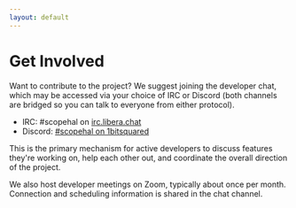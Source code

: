 ```yaml
---
layout: default
---
```


# Get Involved

Want to contribute to the project? We suggest joining the developer chat, which may be accessed via your choice of IRC or Discord (both channels are bridged so you can talk to everyone from either protocol).

* IRC: \#scopehal on [irc.libera.chat](ircs://irc.libera.chat:6697/scopehal)
* Discord: [\#scopehal on 1bitsquared](https://discord.gg/URuN2BuGwG)

This is the primary mechanism for active developers to discuss features they're working on, help each other out, and coordinate the overall direction of the project.

We also host developer meetings on Zoom, typically about once per month. Connection and scheduling information is shared in the chat channel.
